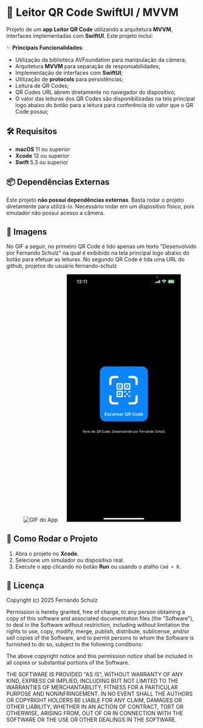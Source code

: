 # 📝 Leitor QR Code SwiftUI / MVVM

Projeto de um **app Leitor QR Code** utilizando a arquitetura **MVVM**, interfaces implementadas com **SwiftUI**. Este projeto inclui:

✨ **Principais Funcionalidades**:
- Utilização da biblioteca AVFoundation para manipulação da câmera;
- Arquitetura **MVVM** para separação de responsabilidades;
- Implementação de interfaces com **SwiftUI**;
- Utilização de **protocols** para persistências;
- Leitura de QR Codes;
- QR Codes URL abrem diretamente no navegador do dispositivo;
- O valor das leituras dos QR Codes são disponibilizadas na tela principal logo abaixo do botão para a leitura para conferência do valor que o QR Code possui;

## 🛠 Requisitos
- **macOS** 11 ou superior
- **Xcode** 12 ou superior
- **Swift** 5.3 ou superior

## 📦 Dependências Externas
Este projeto **não possui dependências externas**. Basta rodar o projeto diretamente para utilizá-lo. Necessário rodar em um dispositivo físico, pois emulador não possui acesso a câmera.

## 📸 Imagens

No GIF a seguir, no primeiro QR Code é lido apenas um texto "Desenvolvido por Fernando Schulz" na qual é exibibido na tela principal logo abaixo do botão para efetuar as leituras. No segundo QR Code é lida uma URL do github, projetos do usuário fernando-schulz

<p align="center">
  <img src="leitor-qrcode-swift/Assets.xcassets/app-leitor-qrcode.dataset/app-leitor-qrcode.gif" alt="GIF do App" width="300" style="margin-right: 20px;"/>
  <img src="leitor-qrcode-swift/Assets.xcassets/print-leitor-qrcode.imageset/print-leitor-qrcode.PNG" alt="Print tela principal" width="300"/>
</p>

## 🚀 Como Rodar o Projeto
1. Abra o projeto no **Xcode**.
2. Selecione um simulador ou dispositivo real.
3. Execute o app clicando no botão **Run** ou usando o atalho `Cmd + R`.

## 📄 Licença

Copyright (c) 2025 Fernando Schulz

Permission is hereby granted, free of charge, to any person obtaining a copy of this software and associated documentation files (the "Software"), to deal in the Software without restriction, including without limitation the rights to use, copy, modify, merge, publish, distribute, sublicense, and/or sell copies of the Software, and to permit persons to whom the Software is furnished to do so, subject to the following conditions:

The above copyright notice and this permission notice shall be included in all copies or substantial portions of the Software.

THE SOFTWARE IS PROVIDED "AS IS", WITHOUT WARRANTY OF ANY KIND, EXPRESS OR IMPLIED, INCLUDING BUT NOT LIMITED TO THE WARRANTIES OF MERCHANTABILITY, FITNESS FOR A PARTICULAR PURPOSE AND NONINFRINGEMENT. IN NO EVENT SHALL THE AUTHORS OR COPYRIGHT HOLDERS BE LIABLE FOR ANY CLAIM, DAMAGES OR OTHER LIABILITY, WHETHER IN AN ACTION OF CONTRACT, TORT OR OTHERWISE, ARISING FROM, OUT OF OR IN CONNECTION WITH THE SOFTWARE OR THE USE OR OTHER DEALINGS IN THE SOFTWARE.
